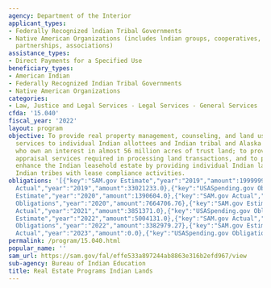 ```yaml
---
agency: Department of the Interior
applicant_types:
- Federally Recognized lndian Tribal Governments
- Native American Organizations (includes lndian groups, cooperatives, corporations,
  partnerships, associations)
assistance_types:
- Direct Payments for a Specified Use
beneficiary_types:
- American Indian
- Federally Recognized Indian Tribal Governments
- Native American Organizations
categories:
- Law, Justice and Legal Services - Legal Services - General Services
cfda: '15.040'
fiscal_year: '2022'
layout: program
objective: To provide real property management, counseling, and land use planning
  services to individual Indian allottees and Indian tribal and Alaska Native entities
  who own an interest in almost 56 million acres of trust land; to provide real estate
  appraisal services required in processing land transactions, and to protect and
  enhance the Indian leasehold estate by providing individual Indian landowners and
  Indian tribes with lease compliance activities.
obligations: '[{"key":"SAM.gov Estimate","year":"2019","amount":1999999.0},{"key":"SAM.gov
  Actual","year":"2019","amount":33021233.0},{"key":"USASpending.gov Obligations","year":"2019","amount":4108118.04},{"key":"SAM.gov
  Estimate","year":"2020","amount":1390604.0},{"key":"SAM.gov Actual","year":"2020","amount":2658621.08},{"key":"USASpending.gov
  Obligations","year":"2020","amount":7664706.76},{"key":"SAM.gov Estimate","year":"2021","amount":2700000.0},{"key":"SAM.gov
  Actual","year":"2021","amount":3851371.0},{"key":"USASpending.gov Obligations","year":"2021","amount":3635868.03},{"key":"SAM.gov
  Estimate","year":"2022","amount":5004131.0},{"key":"SAM.gov Actual","year":"2022","amount":893388.0},{"key":"USASpending.gov
  Obligations","year":"2022","amount":3382979.27},{"key":"SAM.gov Estimate","year":"2023","amount":305882.0},{"key":"SAM.gov
  Actual","year":"2023","amount":0.0},{"key":"USASpending.gov Obligations","year":"2023","amount":2963487.72}]'
permalink: /program/15.040.html
popular_name: ''
sam_url: https://sam.gov/fal/effe533a897244ab8863e316b2efd967/view
sub-agency: Bureau of Indian Education
title: Real Estate Programs Indian Lands
---
```

